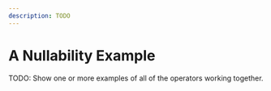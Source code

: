 ```yaml
---
description: TODO
---
```



# A Nullability Example

TODO: Show one or more examples of all of the operators working together.



